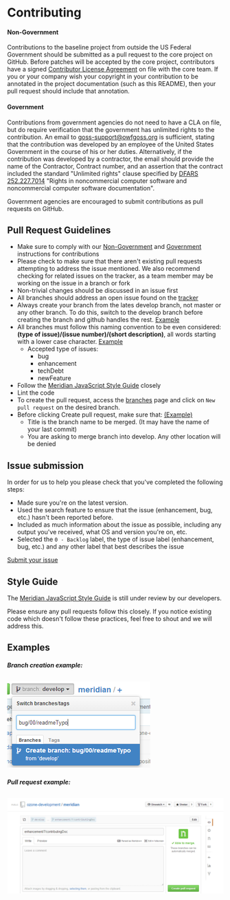 # Contributing

#### Non-Government
Contributions to the baseline project from outside the US Federal Government should be submitted as a pull request to the core project on GitHub.  Before patches will be accepted by the core project, contributors have a signed [Contributor License Agreement](https://www.ozoneplatform.org/ContributorLicenseAgreement1-3OZONE.docx) on file with the core team.  If you or your company wish your copyright in your contribution to be annotated in the project documentation (such as this README), then your pull request should include that annotation.
 
#### Government
Contributions from government agencies do not need to have a CLA on file, but do require verification that the government has unlimited rights to the contribution.  An email to goss-support@owfgoss.org is sufficient, stating that the contribution was developed by an employee of the United States Government in the course of his or her duties. Alternatively, if the contribution was developed by a contractor, the email should provide the name of the Contractor, Contract number, and an assertion that the contract included the standard "Unlimited rights" clause specified by [DFARS 252.227.7014](http://www.acq.osd.mil/dpap/dars/dfars/html/current/252227.htm#252.227-7014) "Rights in noncommercial computer software and noncommercial computer software documentation".
 
Government agencies are encouraged to submit contributions as pull requests on GitHub.


## Pull Request Guidelines

* Make sure to comply with our [Non-Government](./contributing.md#non-government) and [Government](./contributing.md#government) instructions for contributions
* Please check to make sure that there aren't existing pull requests attempting to address the issue mentioned. We also recommend checking for related issues on the tracker, as a team member may be working on the issue in a branch or fork
* Non-trivial changes should be discussed in an issue first
* All branches should address an open issue found on the [tracker](https://github.com/ozone-development/meridian/issues?state=open)
* Always create your branch from the lates develop branch, not master or any other branch. To do this, switch to the develop branch before creating the branch and github handles the rest. [Example](./contributing.md#branch-creation-example)
* All branches must follow this naming convention to be even considered: **(type of issue)/(issue number)/(short description)**, all words starting with a lower case character. [Example](./contributing.md#branch-creation-example)
	* Accepted type of issues: 
		* bug
		* enhancement
		* techDebt
		* newFeature
* Follow the [Meridian JavaScript Style Guide](./app/docs/javascript-styleguide#meridian-javascript-style-guide-forked-from-airbnb) closely
* Lint the code
* To create the pull request, access the [branches](https://github.com/ozone-development/meridian/branches) page and click on `New pull request` on the desired branch.
* Before clicking Create pull request, make sure that: [(Example)](./contributing.md#pull-request-example)
	* Title is the branch name to be merged. (It may have the name of your last commit)
	* You are asking to merge branch into develop. Any other location will be denied


## Issue submission

In order for us to help you please check that you've completed the following steps:
* Made sure you're on the latest version.
* Used the search feature to ensure that the issue (enhancement, bug, etc.) hasn't been reported before.
* Included as much information about the issue as possible, including any output you've received, what OS and version you're on, etc.  
* Selected the `0 - Backlog` label, the type of issue label (enhancement, bug, etc.) and any other label that best describes the issue

[Submit your issue](https://github.com/ozone-development/meridian/issues/new)


## Style Guide

The [Meridian JavaScript Style Guide](./app/docs/javascript-styleguide#meridian-javascript-style-guide-forked-from-airbnb) is still under review by our developers.

Please ensure any pull requests follow this closely. If you notice existing code which doesn't follow these practices, feel free to shout and we will address this.


## Examples

##### Branch creation example:
![alt text](./app/docs/meridian/images/examples/branchFromDevelop.png "Branch creation example")
---
##### Pull request example:
![alt text](./app/docs/meridian/images/examples/pullRequest.png "Pull request example")
---


